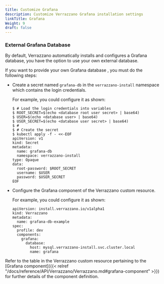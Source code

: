 ```yaml
---
title: Customize Grafana
description: Customize Verrazzano Grafana installation settings
linkTitle: Grafana
Weight: 9
draft: false
---
```



### External Grafana Database

By default, Verrazzano automatically installs and configures a Grafana database, you have the option to use your own external database.  

If you want to provide your own Grafana database , you must do the following steps:

* Create a secret named `grafana-db` in the `verrazzano-install` namespace which contains the login credentials.

  For example, you could configure it as shown:

  ```
  $ # Load the login credentials into variables
  $ ROOT_SECRET=$(echo <database root user secret> | base64)
  $ USER=$(echo <database user> | base64)
  $ USER_SECRET=$(echo <database user secret> | base64)
  $ #
  $ # Create the secret
  $ kubectl apply -f - <<-EOF
  apiVersion: v1
  kind: Secret
  metadata:
    name: grafana-db
    namespace: verrazzano-install
  type: Opaque
  data:
    root-password: $ROOT_SECRET
    username: $USER
    password: $USER_SECRET
  EOF
  ```
* Configure the Grafana component of the Verrazzano custom resource.

  For example, you could configure it as shown:

  ```
  apiVersion: install.verrazzano.io/v1alpha1
  kind: Verrazzano
  metadata:
    name: grafana-db-example
  spec:
    profile: dev
    components:
      grafana:
        database:
          host: mysql.verrazzano-install.svc.cluster.local
          name: grafana
  ```

Refer to the table in the Verrazzano custom resource pertaining to the [Grafana component]({{< relref "/docs/reference/API/Verrazzano/Verrazzano.md#grafana-component" >}}) for further details of the component definition.


